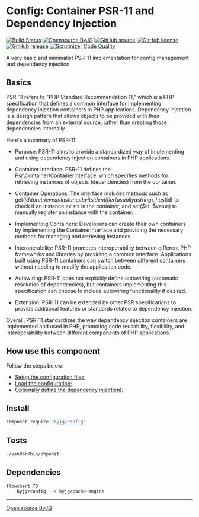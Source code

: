 # Config: Container PSR-11 and Dependency Injection

[![Build Status](https://github.com/byjg/php-config/actions/workflows/phpunit.yml/badge.svg?branch=master)](https://github.com/byjg/php-config/actions/workflows/phpunit.yml)
[![Opensource ByJG](https://img.shields.io/badge/opensource-byjg-success.svg)](http://opensource.byjg.com)
[![GitHub source](https://img.shields.io/badge/Github-source-informational?logo=github)](https://github.com/byjg/php-config/)
[![GitHub license](https://img.shields.io/github/license/byjg/php-config.svg)](https://opensource.byjg.com/opensource/licensing.html)
[![GitHub release](https://img.shields.io/github/release/byjg/php-config.svg)](https://github.com/byjg/php-config/releases/)
[![Scrutinizer Code Quality](https://scrutinizer-ci.com/g/byjg/config/badges/quality-score.png?b=master)](https://scrutinizer-ci.com/g/byjg/config/?branch=master)

A very basic and minimalist PSR-11 implementation for config management and dependency injection.

## Basics

PSR-11 refers to "PHP Standard Recommendation 11," which is a PHP specification that defines a common interface for implementing dependency injection containers in PHP applications. Dependency injection is a design pattern that allows objects to be provided with their dependencies from an external source, rather than creating those dependencies internally.

Here's a summary of PSR-11:

- Purpose: PSR-11 aims to provide a standardized way of implementing and using dependency injection containers in PHP applications.

- Container Interface: PSR-11 defines the Psr\Container\ContainerInterface, which specifies methods for retrieving instances of objects (dependencies) from the container.

- Container Operations: The interface includes methods such as get($id) to retrieve an instance by its identifier (usually a string), has($id) to check if an instance exists in the container, and set($id, $value) to manually register an instance with the container.

- Implementing Containers: Developers can create their own containers by implementing the ContainerInterface and providing the necessary methods for managing and retrieving instances.

- Interoperability: PSR-11 promotes interoperability between different PHP frameworks and libraries by providing a common interface. Applications built using PSR-11 containers can switch between different containers without needing to modify the application code.

- Autowiring: PSR-11 does not explicitly define autowiring (automatic resolution of dependencies), but containers implementing this specification can choose to include autowiring functionality if desired.

- Extension: PSR-11 can be extended by other PSR specifications to provide additional features or standards related to dependency injection.

Overall, PSR-11 standardizes the way dependency injection containers are implemented and used in PHP, promoting code reusability, flexibility, and interoperability between different components of PHP applications.

## How use this component

Follow the steps below:

- [Setup the configuration files](setup.md);
- [Load the configuration](load-the-configuration.md);
- [Optionally define the dependency injection](dependency-injection.md));

## Install

```bash
composer require "byjg/config"
```

## Tests

```bash
./vendor/bin/phpunit
```

## Dependencies

```mermaid
flowchart TD
    byjg/config --> byjg/cache-engine
```
----
[Open source ByJG](http://opensource.byjg.com)
